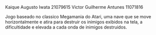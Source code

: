 Kaique Augusto Iwata 21079615
Victor Guilherme Antunes 11071816

Jogo baseado no classico Megamania do Atari, uma nave que se move horizontalmente e atira para destruir os inimigos exibidos na tela, a dificultidade e elevada a cada onda de inimigos destruidos.



